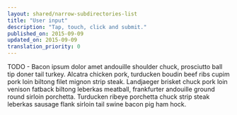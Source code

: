 ```yaml
---
layout: shared/narrow-subdirectories-list
title: "User input"
description: "Tap, touch, click and submit."
published_on: 2015-09-09
updated_on: 2015-09-09
translation_priority: 0
---
```


<p class="intro">
  TODO - Bacon ipsum dolor amet andouille shoulder chuck, prosciutto ball tip doner tail turkey. Alcatra chicken pork, turducken boudin beef ribs cupim pork loin biltong filet mignon strip steak. Landjaeger brisket chuck pork loin venison fatback biltong leberkas meatball, frankfurter andouille ground round sirloin porchetta. Turducken ribeye porchetta chuck strip steak leberkas sausage flank sirloin tail swine bacon pig ham hock.
</p>
